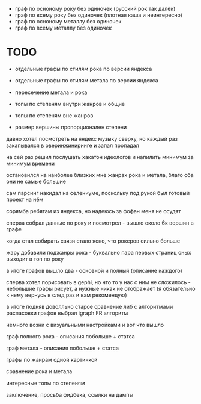 - граф по осноному року без одиночек (русский рок так далёк)
- граф по всему року без одиночек (плотная каша и неинтересно)
- граф по осноному металлу без одиночек
- граф по всему металлу без одиночек

# TODO
- отдельные графы по стилям рока по версии яндекса
- отдельные графы по стилям метала по версии яндекса

- пересечение метала и рока

- топы по степеням внутри жанров и общие
- топы по степеням вне жанров

- размер вершины пропорционален степени


давно хотел посмотреть на яндекс музыку сверху, но каждый раз закапывался в оверинжиниринге и запал пропадал

на сей раз решил послушать хакатон идеологов и напилить минимум за минимум времени

остановился на наиболее близких мне жанрах рока и метала, благо оба они не самые большие

сам парсинг накидал на селениуме, поскольку под рукой был готовый проект на нём

сорямба ребятам из яндекса, но надеюсь за фофан меня не осудят

сперва собрал данные по року и посмотрел - вышло около 6к вершин в графе

когда стал собирать связи стало ясно, что рокеров сильно больше

жару добавили поджанры рока - буквально пара первых страниц оных выходит в топ по року

в итоге графов вышло два - основной и полный (описание каждого)

сперва хотел порисовать в gephi, но что то у нас с ним не сложилось - небольшие графы рисует, а нужные никак не отображает (я обязательно к нему вернусь в след раз и вам рекомендую)

в итоге подняв доволльно старое сравнение либ с алгоритмами распасовки графов выбрал igraph FR алгоритм

немного возни с визуальными настройками и вот что вышло

граф полного рока - описания побольше + статса

граф метала - описания побольше + статса

графы по жанрам одной картинкой

сравнение рока и метала

интересные топы по степеням

заключение, просьба фидбека, ссылки на дампы


